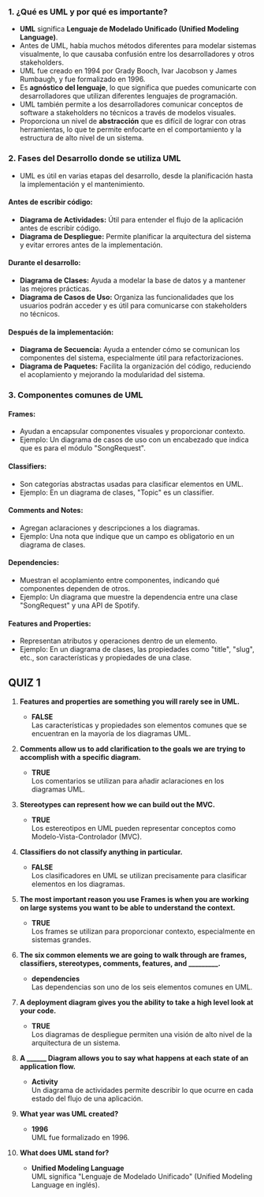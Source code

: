 
### 1. **¿Qué es UML y por qué es importante?**
- **UML** significa **Lenguaje de Modelado Unificado (Unified Modeling Language)**.
- Antes de UML, había muchos métodos diferentes para modelar sistemas visualmente, lo que causaba confusión entre los desarrolladores y otros stakeholders.
- UML fue creado en 1994 por Grady Booch, Ivar Jacobson y James Rumbaugh, y fue formalizado en 1996.
- Es **agnóstico del lenguaje**, lo que significa que puedes comunicarte con desarrolladores que utilizan diferentes lenguajes de programación.
- UML también permite a los desarrolladores comunicar conceptos de software a stakeholders no técnicos a través de modelos visuales.
- Proporciona un nivel de **abstracción** que es difícil de lograr con otras herramientas, lo que te permite enfocarte en el comportamiento y la estructura de alto nivel de un sistema.

### 2. **Fases del Desarrollo donde se utiliza UML**
- UML es útil en varias etapas del desarrollo, desde la planificación hasta la implementación y el mantenimiento.

#### **Antes de escribir código:**
- **Diagrama de Actividades:** Útil para entender el flujo de la aplicación antes de escribir código.
- **Diagrama de Despliegue:** Permite planificar la arquitectura del sistema y evitar errores antes de la implementación.

#### **Durante el desarrollo:**
- **Diagrama de Clases:** Ayuda a modelar la base de datos y a mantener las mejores prácticas.
- **Diagrama de Casos de Uso:** Organiza las funcionalidades que los usuarios podrán acceder y es útil para comunicarse con stakeholders no técnicos.

#### **Después de la implementación:**
- **Diagrama de Secuencia:** Ayuda a entender cómo se comunican los componentes del sistema, especialmente útil para refactorizaciones.
- **Diagrama de Paquetes:** Facilita la organización del código, reduciendo el acoplamiento y mejorando la modularidad del sistema.

### 3. **Componentes comunes de UML**

#### **Frames:**
- Ayudan a encapsular componentes visuales y proporcionar contexto.
- Ejemplo: Un diagrama de casos de uso con un encabezado que indica que es para el módulo "SongRequest".

#### **Classifiers:**
- Son categorías abstractas usadas para clasificar elementos en UML.
- Ejemplo: En un diagrama de clases, "Topic" es un classifier.

#### **Comments and Notes:**
- Agregan aclaraciones y descripciones a los diagramas.
- Ejemplo: Una nota que indique que un campo es obligatorio en un diagrama de clases.

#### **Dependencies:**
- Muestran el acoplamiento entre componentes, indicando qué componentes dependen de otros.
- Ejemplo: Un diagrama que muestre la dependencia entre una clase "SongRequest" y una API de Spotify.

#### **Features and Properties:**
- Representan atributos y operaciones dentro de un elemento.
- Ejemplo: En un diagrama de clases, las propiedades como "title", "slug", etc., son características y propiedades de una clase.

## QUIZ 1


1. **Features and properties are something you will rarely see in UML.**
   - **FALSE**  
   Las características y propiedades son elementos comunes que se encuentran en la mayoría de los diagramas UML.

2. **Comments allow us to add clarification to the goals we are trying to accomplish with a specific diagram.**
   - **TRUE**  
   Los comentarios se utilizan para añadir aclaraciones en los diagramas UML.

3. **Stereotypes can represent how we can build out the MVC.**
   - **TRUE**  
   Los estereotipos en UML pueden representar conceptos como Modelo-Vista-Controlador (MVC).

4. **Classifiers do not classify anything in particular.**
   - **FALSE**  
   Los clasificadores en UML se utilizan precisamente para clasificar elementos en los diagramas.

5. **The most important reason you use Frames is when you are working on large systems you want to be able to understand the context.**
   - **TRUE**  
   Los frames se utilizan para proporcionar contexto, especialmente en sistemas grandes.

6. **The six common elements we are going to walk through are frames, classifiers, stereotypes, comments, features, and _________.**
   - **dependencies**  
   Las dependencias son uno de los seis elementos comunes en UML.

7. **A deployment diagram gives you the ability to take a high level look at your code.**
   - **TRUE**  
   Los diagramas de despliegue permiten una visión de alto nivel de la arquitectura de un sistema.

8. **A ______ Diagram allows you to say what happens at each state of an application flow.**
   - **Activity**  
   Un diagrama de actividades permite describir lo que ocurre en cada estado del flujo de una aplicación.

9. **What year was UML created?**
   - **1996**  
   UML fue formalizado en 1996.

10. **What does UML stand for?**
    - **Unified Modeling Language**  
    UML significa "Lenguaje de Modelado Unificado" (Unified Modeling Language en inglés).

